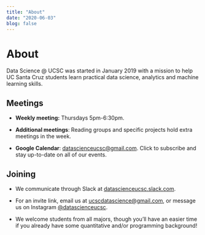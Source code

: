 ```yaml
---
title: "About"
date: "2020-06-03"
blog: false
---
```


# About

Data Science @ UCSC was started in January 2019 with a mission to help 
UC Santa Cruz students learn practical data science, analytics and machine 
learning skills.

<!-- ## Activities

Some of the events we organize:
- Machine learning competitions
- Programming workshops
- Guest lectures
- Socials
- Reading groups -->

## Meetings

- **Weekly meeting:** Thursdays 5pm-6:30pm. 

- **Additional meetings**: Reading groups and specific projects hold extra meetings in the week.

- **Google Calendar**: [datascienceucsc@gmail.com](https://calendar.google.com/calendar/u/5?cid=dWNzY2RhdGFzY2llbmNlQGdtYWlsLmNvbQ). 
Click to subscribe and stay up-to-date on all of our events.

## Joining

- We communicate through Slack at [datascienceucsc.slack.com](https://datascienceucsc.slack.com). 

- For an invite link, email us at [ucscdatascience@gmail.com](), or message us on Instagram [@datascienceucsc](https://www.instagram.com/datascienceucsc/). 

- We welcome students from all majors, though you’ll have an easier time 
if you already have some quantitative and/or programming background!


